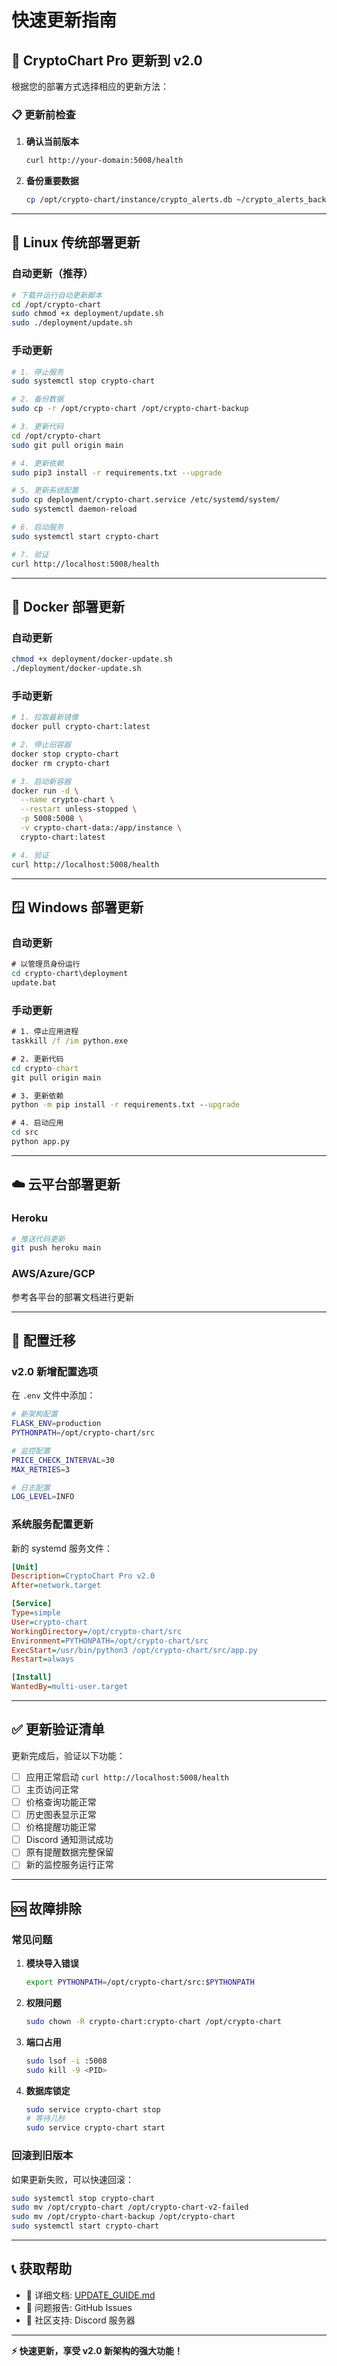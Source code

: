 # 快速更新指南

## 🚀 CryptoChart Pro 更新到 v2.0

根据您的部署方式选择相应的更新方法：

### 📋 更新前检查

1. **确认当前版本**
   ```bash
   curl http://your-domain:5008/health
   ```

2. **备份重要数据**
   ```bash
   cp /opt/crypto-chart/instance/crypto_alerts.db ~/crypto_alerts_backup.db
   ```

---

## 🐧 Linux 传统部署更新

### 自动更新（推荐）
```bash
# 下载并运行自动更新脚本
cd /opt/crypto-chart
sudo chmod +x deployment/update.sh
sudo ./deployment/update.sh
```

### 手动更新
```bash
# 1. 停止服务
sudo systemctl stop crypto-chart

# 2. 备份数据
sudo cp -r /opt/crypto-chart /opt/crypto-chart-backup

# 3. 更新代码
cd /opt/crypto-chart
sudo git pull origin main

# 4. 更新依赖
sudo pip3 install -r requirements.txt --upgrade

# 5. 更新系统配置
sudo cp deployment/crypto-chart.service /etc/systemd/system/
sudo systemctl daemon-reload

# 6. 启动服务
sudo systemctl start crypto-chart

# 7. 验证
curl http://localhost:5008/health
```

---

## 🐳 Docker 部署更新

### 自动更新
```bash
chmod +x deployment/docker-update.sh
./deployment/docker-update.sh
```

### 手动更新
```bash
# 1. 拉取最新镜像
docker pull crypto-chart:latest

# 2. 停止旧容器
docker stop crypto-chart
docker rm crypto-chart

# 3. 启动新容器
docker run -d \
  --name crypto-chart \
  --restart unless-stopped \
  -p 5008:5008 \
  -v crypto-chart-data:/app/instance \
  crypto-chart:latest

# 4. 验证
curl http://localhost:5008/health
```

---

## 🪟 Windows 部署更新

### 自动更新
```cmd
# 以管理员身份运行
cd crypto-chart\deployment
update.bat
```

### 手动更新
```cmd
# 1. 停止应用进程
taskkill /f /im python.exe

# 2. 更新代码
cd crypto-chart
git pull origin main

# 3. 更新依赖
python -m pip install -r requirements.txt --upgrade

# 4. 启动应用
cd src
python app.py
```

---

## ☁️ 云平台部署更新

### Heroku
```bash
# 推送代码更新
git push heroku main
```

### AWS/Azure/GCP
参考各平台的部署文档进行更新

---

## 🔧 配置迁移

### v2.0 新增配置选项

在 `.env` 文件中添加：
```bash
# 新架构配置
FLASK_ENV=production
PYTHONPATH=/opt/crypto-chart/src

# 监控配置
PRICE_CHECK_INTERVAL=30
MAX_RETRIES=3

# 日志配置
LOG_LEVEL=INFO
```

### 系统服务配置更新

新的 systemd 服务文件：
```ini
[Unit]
Description=CryptoChart Pro v2.0
After=network.target

[Service]
Type=simple
User=crypto-chart
WorkingDirectory=/opt/crypto-chart/src
Environment=PYTHONPATH=/opt/crypto-chart/src
ExecStart=/usr/bin/python3 /opt/crypto-chart/src/app.py
Restart=always

[Install]
WantedBy=multi-user.target
```

---

## ✅ 更新验证清单

更新完成后，验证以下功能：

- [ ] 应用正常启动 `curl http://localhost:5008/health`
- [ ] 主页访问正常
- [ ] 价格查询功能正常
- [ ] 历史图表显示正常
- [ ] 价格提醒功能正常
- [ ] Discord 通知测试成功
- [ ] 原有提醒数据完整保留
- [ ] 新的监控服务运行正常

---

## 🆘 故障排除

### 常见问题

1. **模块导入错误**
   ```bash
   export PYTHONPATH=/opt/crypto-chart/src:$PYTHONPATH
   ```

2. **权限问题**
   ```bash
   sudo chown -R crypto-chart:crypto-chart /opt/crypto-chart
   ```

3. **端口占用**
   ```bash
   sudo lsof -i :5008
   sudo kill -9 <PID>
   ```

4. **数据库锁定**
   ```bash
   sudo service crypto-chart stop
   # 等待几秒
   sudo service crypto-chart start
   ```

### 回滚到旧版本

如果更新失败，可以快速回滚：
```bash
sudo systemctl stop crypto-chart
sudo mv /opt/crypto-chart /opt/crypto-chart-v2-failed
sudo mv /opt/crypto-chart-backup /opt/crypto-chart
sudo systemctl start crypto-chart
```

---

## 📞 获取帮助

- 📖 详细文档: [UPDATE_GUIDE.md](UPDATE_GUIDE.md)
- 🐛 问题报告: GitHub Issues
- 💬 社区支持: Discord 服务器

---

**⚡ 快速更新，享受 v2.0 新架构的强大功能！**
